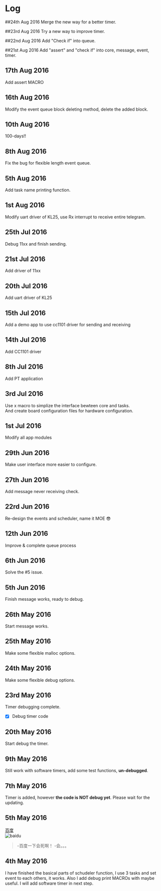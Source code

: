 # Log
##24th Aug 2016
Merge the new way for a better timer.

##23rd Aug 2016
Try a new way to improve timer.

##22nd Aug 2016
Add "Check if" into queue.

##21st Aug 2016
Add "assert" and "check if" into core, message, event, timer.

## 17th Aug 2016
Add assert MACRO

## 16th Aug 2016
Modify the event queue block deleting method, delete the added block.

## 10th Aug 2016
100-days!!

## 8th Aug 2016
Fix the bug for flexible length event queue.

## 5th Aug 2016
Add task name printing function.

## 1st Aug 2016
Modify uart driver of KL25, use Rx interrupt to receive entire telegram.

## 25th Jul 2016
Debug 11xx and finish sending.

## 21st Jul 2016
Add driver of 11xx

## 20th Jul 2016
Add uart driver of KL25

## 15th Jul 2016
Add a demo app to use cc1101 driver for sending and receiving

## 14th Jul 2016
Add CC1101 driver

## 8th Jul 2016
Add PT application

## 3rd Jul 2016
Use x macro to simplize the interface bewteen core and tasks.   
And create board configuration files for hardware configuration.

## 1st Jul 2016
Modify all app modules

## 29th Jun 2016
Make user interface more easier to configure.

## 27th Jun 2016
Add message never receiving check.

## 22rd Jun 2016
Re-design the events and scheduler, name it MOE :sunglasses:

## 12th Jun 2016
Improve & complete queue process

## 6th Jun 2016
Solve the #5 issue. 

## 5th Jun 2016
Finish message works, ready to debug. 

## 26th May 2016
Start message works. 

## 25th May 2016
Make some flexible malloc options. 

## 24th May 2016
Make some flexible debug options.   

## 23rd May 2016
Timer debugging complete.   
- [x] Debug timer code

## 20th May 2016
Start debug the timer.

## 9th May 2016
Still work with software timers, add some test functions, **un-debugged**.

## 7th May 2016
Timer is added, however **the code is NOT debug yet**. Please wait for the updating.

## 5th May 2016
[百度](http://www.baidu.com)   
![baidu](https://ss0.bdstatic.com/5aV1bjqh_Q23odCf/static/superman/img/logo/bd_logo1_31bdc765.png)
> -百度一下会死啊！ 
> -会。。。

## 4th May 2016
I have finished the basical parts of schudeler function, I use 3 tasks and set event to each others, it works. Also I add debug print MACROs with maybe useful. I will add software timer in next step.
